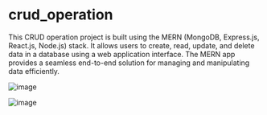 # crud_operation

This CRUD operation project is built using the MERN (MongoDB, Express.js, React.js, Node.js) stack. It allows users to create, read, update, and delete data in a database using a web application interface. The MERN app provides a seamless end-to-end solution for managing and manipulating data efficiently.


![image](https://github.com/nasrintamanna/crud_operation/assets/96533023/6bd2d8c5-64c3-4883-84fa-91c2c5ee552e)


![image](https://github.com/nasrintamanna/crud_operation/assets/96533023/9b43b5bf-02a7-4260-9c06-0d37758f28ec)
